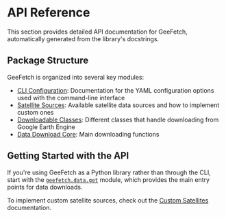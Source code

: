 # API Reference

This section provides detailed API documentation for GeeFetch, automatically generated from the library's docstrings.

## Package Structure

GeeFetch is organized into several key modules:

- [CLI Configuration](cli/configuration.md): Documentation for the YAML configuration options used with the command-line interface
- [Satellite Sources](satellites.md): Available satellite data sources and how to implement custom ones
- [Downloadable Classes](downloadables.md): Different classes that handle downloading from Google Earth Engine
- [Data Download Core](core/index.md): Main downloading functions

## Getting Started with the API

If you're using GeeFetch as a Python library rather than through the CLI, start with the [`geefetch.data.get`](core/get.md) module, which provides the main entry points for data downloads.

To implement custom satellite sources, check out the [Custom Satellites](satellites.md#custom-satellite) documentation.
